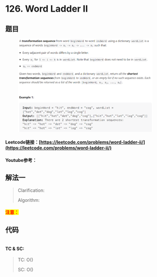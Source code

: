 # 126. Word Ladder II

## 题目

<figure><img src="../../.gitbook/assets/image (5) (1) (2).png" alt=""><figcaption></figcaption></figure>

#### Leetcode链接：[https://leetcode.com/problems/word-ladder-ii/](https://leetcode.com/problems/word-ladder-ii/)

#### Youtube参考：

## 解法一

> Clarification:&#x20;
>
> Algorithm:&#x20;

#### <mark style="color:red;">注意：</mark>

## 代码

```java
```

#### TC & SC:&#x20;

> TC: O()
>
> SC: O()
